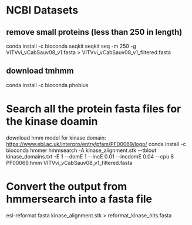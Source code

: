 # NCBI Datasets

## remove small proteins (less than 250 in length)
conda install -c bioconda seqkit
seqkit seq -m 250 -g VITVvi_vCabSauv08_v1.fasta > VITVvi_vCabSauv08_v1_filtered.fasta

## download tmhmm 
conda install -c bioconda phobius



# Search all the protein fasta files for the kinase doamin
download hmm model for kinase domain: https://www.ebi.ac.uk/interpro/entry/pfam/PF00069/logo/
conda install -c bioconda hmmer
hmmsearch -A kinase_alignment.stk --tblout kinase_domains.txt -E 1 --domE 1 --incE 0.01 --incdomE 0.04 --cpu 8 PF00069.hmm VITVvi_vCabSauv08_v1_filtered.fasta 

# Convert the output from hmmersearch into a fasta file
esl-reformat fasta kinase_alignment.stk > reformat_kinase_hits.fasta